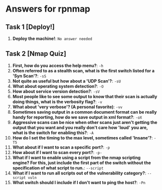 # Answers for rpnmap

## Task 1 [Deploy!]

1. **Deploy the machine!**: `No answer needed`

## Task 2 [Nmap Quiz]

1. **First, how do you access the help menu?**: `-h`
2. **Often referred to as a stealth scan, what is the first switch listed for a 'Syn Scan'?**: `-sS`
3. **Not quite as useful but how about a 'UDP Scan'?**: `-sU`
4. **What about operating system detection?**: `-O`
5. **How about service version detection?**: `-sV`
6. **Most people like to see some output to know that their scan is actually doing things, what is the verbosity flag?**: `-v`
7. **What about 'very verbose'? (A personal favorite)**: `-vv`
8. **Sometimes saving output in a common document format can be really handy for reporting, how do we save output in xml format?**: `-oX`
9. **Aggressive scans can be nice when other scans just aren't getting the output that you want and you really don't care how 'loud' you are, what is the switch for enabling this?**: `-A`
10. **How do I set the timing to the max level, sometimes called 'Insane'?**: `-T5`
11. **What about if I want to scan a specific port?**: `-p`
12. **How about if I want to scan every port?**: `-p-`
13. **What if I want to enable using a script from the nmap scripting engine? For this, just include the first part of the switch without the specification of what script to run.**: `--script`
14. **What if I want to run all scripts out of the vulnerability category?**: `--script vuln`
15. **What switch should I include if I don't want to ping the host?**: `-Pn`




